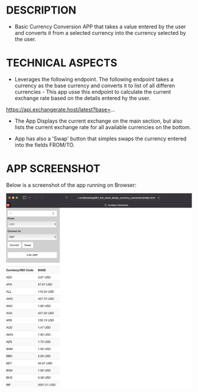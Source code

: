# DESCRIPTION

- Basic Currency Conversion APP that takes a value entered by the user and converts it from a selected currency into the currency selected by the user.

# TECHNICAL ASPECTS

- Leverages the following endpoint. The following endpoint takes a currency as the base currency and converts it to list of all differen currencies - This app usse this endpoint to calculate the current exchange rate based on the details entered hy the user.

https://api.exchangerate.host/latest?base=...

- The App Displays the current exchange on the main section, but also lists the current exchange rate for all available currencies on the bottom.

- App has also a 'Swap' button that simples swaps the currency entered into the fields FROM/TO.


# APP SCREENSHOT

Below is a screenshot of the app running on Browser:

![alt text](https://github.com/thiagosrpt/currency-converter/blob/a76a2e4f21ae314ea5fbf729a29b1a615c7f4ddb/screenshot_app.png?raw=true)
